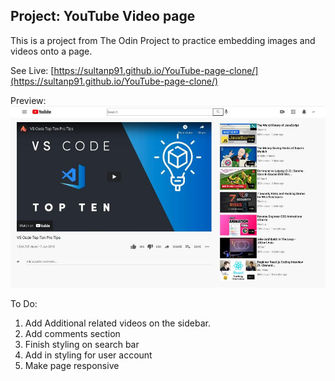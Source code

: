 ## Project: YouTube Video page

This is a project from The Odin Project to practice embedding images and videos onto a page.

See Live: [https://sultanp91.github.io/YouTube-page-clone/](https://sultanp91.github.io/YouTube-page-clone/)

Preview: ![enter image description here](https://github.com/sultanp91/YouTube-page-clone/blob/main/images/preview.jpg?raw=true)

To Do:

1. Add Additional related videos on the sidebar.
2. Add comments section
3. Finish styling on search bar
4. Add in styling for user account
5. Make page responsive
